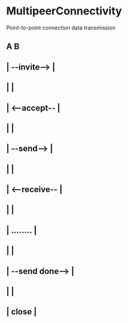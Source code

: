 # MultipeerConnectivity
Point-to-point connection data transmission


##        A                           B
##         |      --invite-->       |
##         |                             |
##         |     <--accept--     |
##         |                             |
##         |       --send-->      |
##         |                             |
##         |    <--receive--      |
##         |                             |
##         |           ........          |
##         |                             |
##         |  --send done-->  |
##         |                             |
##         |          close          |
